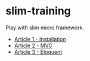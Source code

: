 # slim-training
Play with slim micro framework.

- [Article 1 - Installation](https://asmith.my.id/blog/rest-service-dengan-slim-micro-framework-instalasi)
- [Article 2 - MVC](https://asmith.my.id/blog/rest-service-dengan-slim-micro-framework-konsep-mvc)
- [Article 3 - Eloquent](https://asmith.my.id/blog/rest-service-dengan-slim-micro-framework-eloquent-orm)
